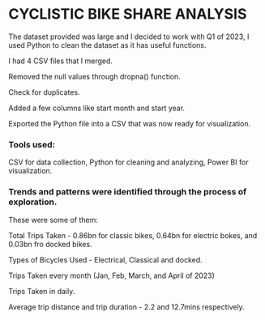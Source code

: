 # CYCLISTIC BIKE SHARE ANALYSIS

The dataset provided was large and I decided to work with Q1 of 2023, I used Python to clean the dataset as it has useful functions.

I had 4 CSV files that I merged.

Removed the null values through dropna() function.

Check for duplicates.

Added a few columns like start month and start year.

Exported the Python file into a CSV that was now ready for visualization.

### Tools used:
CSV for data collection, Python for cleaning and analyzing, Power BI for visualization.

### Trends and patterns were identified through the process of exploration.

These were some of them:

Total Trips Taken - 0.86bn for classic bikes, 0.64bn for electric bokes, and 0.03bn fro docked bikes.

Types of Bicycles Used - Electrical, Classical and docked.

Trips Taken every month (Jan, Feb, March, and April of 2023)

Trips Taken in daily.

Average trip distance and trip duration - 2.2 and 12.7mins respectively.

